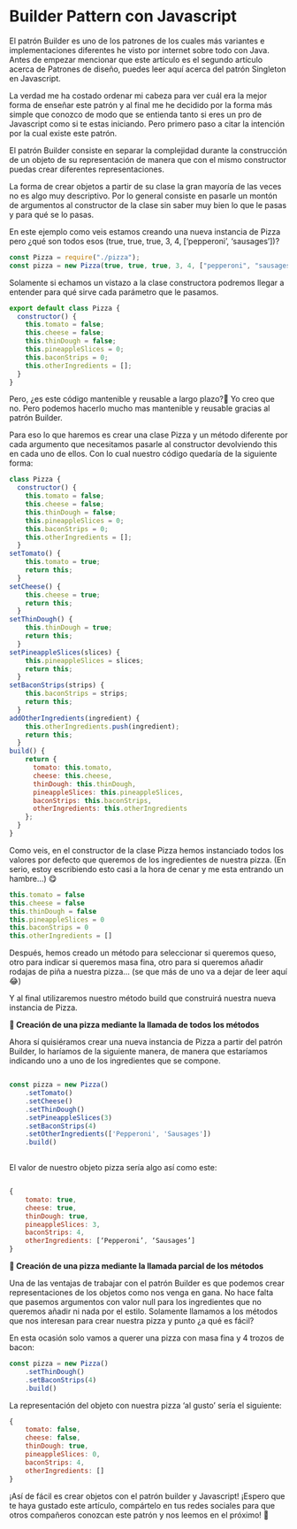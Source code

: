 # Builder Pattern con Javascript

El patrón Builder es uno de los patrones de los cuales más variantes e implementaciones diferentes he visto por internet sobre todo con Java. Antes de empezar mencionar que este artículo es el segundo artículo acerca de Patrones de diseño, puedes leer aquí acerca del patrón Singleton en Javascript.

La verdad me ha costado ordenar mi cabeza para ver cuál era la mejor forma de enseñar este patrón y al final me he decidido por la forma más simple que conozco de modo que se entienda tanto si eres un pro de Javascript como si te estas iniciando. Pero primero paso a citar la intención por la cual existe este patrón.

El patrón Builder consiste en separar la complejidad durante la construcción de un objeto de su representación de manera que con el mismo constructor puedas crear diferentes representaciones.

La forma de crear objetos a partir de su clase la gran mayoría de las veces no es algo muy descriptivo. Por lo general consiste en pasarle un montón de argumentos al constructor de la clase sin saber muy bien lo que le pasas y para qué se lo pasas.

En este ejemplo como veis estamos creando una nueva instancia de Pizza pero ¿qué son todos esos (true, true, true, 3, 4, [‘pepperoni’, ‘sausages’])?

````js
const Pizza = require("./pizza");
const pizza = new Pizza(true, true, true, 3, 4, ["pepperoni", "sausages"]);
````

Solamente si echamos un vistazo a la clase constructora podremos llegar a entender para qué sirve cada parámetro que le pasamos.

````js
export default class Pizza {
  constructor() {
    this.tomato = false;
    this.cheese = false;
    this.thinDough = false;
    this.pineappleSlices = 0;
    this.baconStrips = 0;
    this.otherIngredients = [];
  }
}
````

Pero, ¿es este código mantenible y reusable a largo plazo?🤔 Yo creo que no. Pero podemos hacerlo mucho mas mantenible y reusable gracias al patrón Builder.

Para eso lo que haremos es crear una clase Pizza y un método diferente por cada argumento que necesitamos pasarle al constructor devolviendo this en cada uno de ellos. Con lo cual nuestro código quedaría de la siguiente forma:

````js
class Pizza {
  constructor() {
    this.tomato = false;
    this.cheese = false;
    this.thinDough = false;
    this.pineappleSlices = 0;
    this.baconStrips = 0;
    this.otherIngredients = [];
  }
setTomato() {
    this.tomato = true;
    return this;
  }
setCheese() {
    this.cheese = true;
    return this;
  }
setThinDough() {
    this.thinDough = true;
    return this;
  }
setPineappleSlices(slices) {
    this.pineappleSlices = slices;
    return this;
  }
setBaconStrips(strips) {
    this.baconStrips = strips;
    return this;
  }
addOtherIngredients(ingredient) {
    this.otherIngredients.push(ingredient);
    return this;
  }
build() {
    return {
      tomato: this.tomato,
      cheese: this.cheese,
      thinDough: this.thinDough,
      pineappleSlices: this.pineappleSlices,
      baconStrips: this.baconStrips,
      otherIngredients: this.otherIngredients
    };
  }
}
````

Como veis, en el constructor de la clase Pizza hemos instanciado todos los valores por defecto que queremos de los ingredientes de nuestra pizza. (En serio, estoy escribiendo esto casi a la hora de cenar y me esta entrando un hambre…) 😋

````js
this.tomato = false
this.cheese = false
this.thinDough = false
this.pineappleSlices = 0
this.baconStrips = 0
this.otherIngredients = []
````

Después, hemos creado un método para seleccionar si queremos queso, otro para indicar si queremos masa fina, otro para si queremos añadir rodajas de piña a nuestra pizza… (se que más de uno va a dejar de leer aquí 😂)

Y al final utilizaremos nuestro método build que construirá nuestra nueva instancia de Pizza.

<p><b>🍕 Creación de una pizza mediante la llamada de todos los métodos</b></p>
Ahora sí quisiéramos crear una nueva instancia de Pizza a partir del patrón Builder, lo haríamos de la siguiente manera, de manera que estaríamos indicando uno a uno de los ingredientes que se compone.

````js

const pizza = new Pizza()
    .setTomato()
    .setCheese()
    .setThinDough()
    .setPineappleSlices(3)
    .setBaconStrips(4)
    .setOtherIngredients(['Pepperoni', 'Sausages'])
    .build()
    
 ````
 
 El valor de nuestro objeto pizza sería algo así como este:

````js

{
    tomato: true, 
    cheese: true, 
    thinDough: true, 
    pineappleSlices: 3, 
    baconStrips: 4, 
    otherIngredients: [‘Pepperoni’, ‘Sausages’]
}

````

<p><b> 🍕 Creación de una pizza mediante la llamada parcial de los métodos </b></p>
Una de las ventajas de trabajar con el patrón Builder es que podemos crear representaciones de los objetos como nos venga en gana. No hace falta que pasemos argumentos con valor null para los ingredientes que no queremos añadir ni nada por el estilo. Solamente llamamos a los métodos que nos interesan para crear nuestra pizza y punto ¿a qué es fácil?

En esta ocasión solo vamos a querer una pizza con masa fina y 4 trozos de bacon:

````js
const pizza = new Pizza()
    .setThinDough()
    .setBaconStrips(4)
    .build()    
````

La representación del objeto con nuestra pizza ‘al gusto’ sería el siguiente:


````js
{
    tomato: false, 
    cheese: false, 
    thinDough: true, 
    pineappleSlices: 0, 
    baconStrips: 4, 
    otherIngredients: []
}
````

¡Así de fácil es crear objetos con el patrón builder y Javascript! ¡Espero que te haya gustado este artículo, compártelo en tus redes sociales para que otros compañeros conozcan este patrón y nos leemos en el próximo! 🤟

